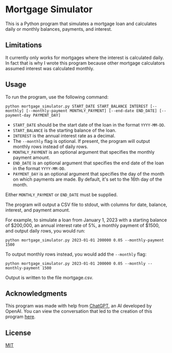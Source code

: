 # Mortgage Simulator

This is a Python program that simulates a mortgage loan and calculates daily or monthly balances, payments, and interest.

## Limitations

It currently only works for mortgages where the interest is calculated daily. In fact that is why I wrote this program because
other mortgage calculators assumed interest was calculated monthly.

## Usage

To run the program, use the following command:

```plaintext
python mortgage_simulator.py START_DATE START_BALANCE INTEREST [--monthly] [--monthly-payment MONTHLY_PAYMENT] [--end-date END_DATE] [--payment-day PAYMENT_DAY]
```

- `START_DATE` should be the start date of the loan in the format `YYYY-MM-DD`.
- `START_BALANCE` is the starting balance of the loan.
- `INTEREST` is the annual interest rate as a decimal.
- The `--monthly` flag is optional. If present, the program will output monthly rows instead of daily rows.
- `MONTHLY_PAYMENT` is an optional argument that specifies the monthly payment amount.
- `END_DATE` is an optional argument that specifies the end date of the loan in the format `YYYY-MM-DD`.
- `PAYMENT_DAY` is an optional argument that specifies the day of the month on which payments are made. By default, it's set to the 16th day of the month.

Either `MONTHLY_PAYMENT` or `END_DATE` must be supplied.

The program will output a CSV file to stdout, with columns for date, balance, interest, and payment amount.

For example, to simulate a loan from January 1, 2023 with a starting balance of $200,000, an annual interest rate of 5%, a monthly payment of $1500, and output daily rows, you would run:

```plaintext
python mortgage_simulator.py 2023-01-01 200000 0.05 --monthly-payment 1500
```

To output monthly rows instead, you would add the `--monthly` flag:

```plaintext
python mortgage_simulator.py 2023-01-01 200000 0.05 --monthly --monthly-payment 1500
```

Output is written to the file mortgage.csv.

## Acknowledgments

This program was made with help from [ChatGPT](https://openai.com/research/chatgpt), an AI developed by OpenAI. You can view the conversation that led to the creation of this program [here](https://chat.openai.com/share/59e5a3e3-8cda-4018-aa4c-b7afa6f5bf60).

## License

[MIT](https://choosealicense.com/licenses/mit/)
